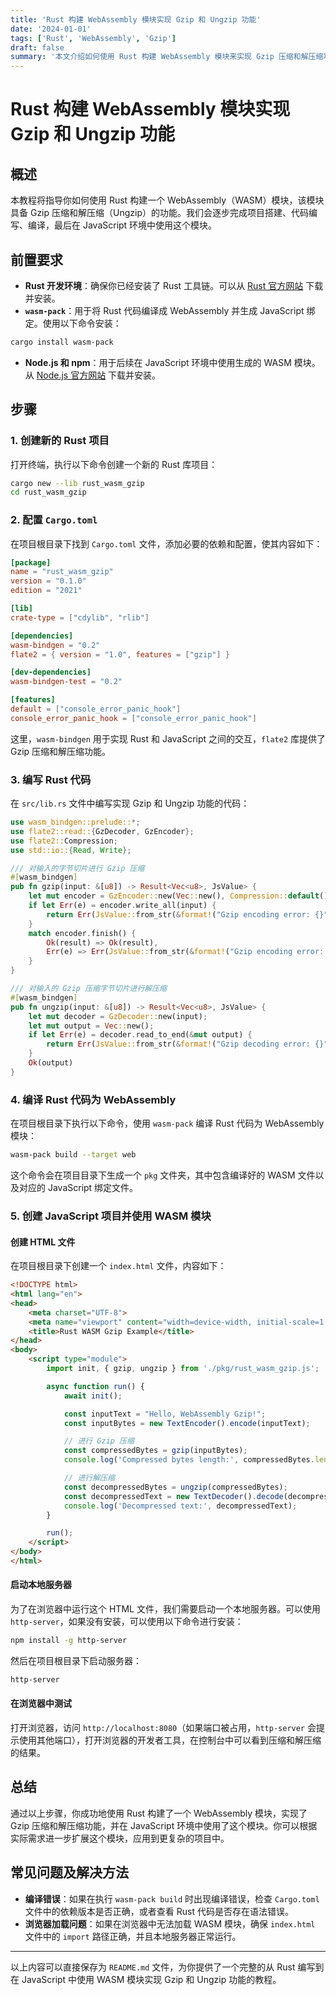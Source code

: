 ```yaml
---
title: 'Rust 构建 WebAssembly 模块实现 Gzip 和 Ungzip 功能'
date: '2024-01-01'
tags: ['Rust', 'WebAssembly', 'Gzip']
draft: false
summary: '本文介绍如何使用 Rust 构建 WebAssembly 模块来实现 Gzip 压缩和解压缩功能'
---
```


# Rust 构建 WebAssembly 模块实现 Gzip 和 Ungzip 功能

## 概述
本教程将指导你如何使用 Rust 构建一个 WebAssembly（WASM）模块，该模块具备 Gzip 压缩和解压缩（Ungzip）的功能。我们会逐步完成项目搭建、代码编写、编译，最后在 JavaScript 环境中使用这个模块。

## 前置要求
- **Rust 开发环境**：确保你已经安装了 Rust 工具链。可以从 [Rust 官方网站](https://www.rust-lang.org/tools/install) 下载并安装。
- **`wasm-pack`**：用于将 Rust 代码编译成 WebAssembly 并生成 JavaScript 绑定。使用以下命令安装：
```bash
cargo install wasm-pack
```
- **Node.js 和 npm**：用于后续在 JavaScript 环境中使用生成的 WASM 模块。从 [Node.js 官方网站](https://nodejs.org/) 下载并安装。

## 步骤

### 1. 创建新的 Rust 项目
打开终端，执行以下命令创建一个新的 Rust 库项目：
```bash
cargo new --lib rust_wasm_gzip
cd rust_wasm_gzip
```

### 2. 配置 `Cargo.toml`
在项目根目录下找到 `Cargo.toml` 文件，添加必要的依赖和配置，使其内容如下：
```toml
[package]
name = "rust_wasm_gzip"
version = "0.1.0"
edition = "2021"

[lib]
crate-type = ["cdylib", "rlib"]

[dependencies]
wasm-bindgen = "0.2"
flate2 = { version = "1.0", features = ["gzip"] }

[dev-dependencies]
wasm-bindgen-test = "0.2"

[features]
default = ["console_error_panic_hook"]
console_error_panic_hook = ["console_error_panic_hook"]
```
这里，`wasm-bindgen` 用于实现 Rust 和 JavaScript 之间的交互，`flate2` 库提供了 Gzip 压缩和解压缩功能。

### 3. 编写 Rust 代码
在 `src/lib.rs` 文件中编写实现 Gzip 和 Ungzip 功能的代码：
```rust
use wasm_bindgen::prelude::*;
use flate2::read::{GzDecoder, GzEncoder};
use flate2::Compression;
use std::io::{Read, Write};

/// 对输入的字节切片进行 Gzip 压缩
#[wasm_bindgen]
pub fn gzip(input: &[u8]) -> Result<Vec<u8>, JsValue> {
    let mut encoder = GzEncoder::new(Vec::new(), Compression::default());
    if let Err(e) = encoder.write_all(input) {
        return Err(JsValue::from_str(&format!("Gzip encoding error: {}", e)));
    }
    match encoder.finish() {
        Ok(result) => Ok(result),
        Err(e) => Err(JsValue::from_str(&format!("Gzip encoding error: {}", e))),
    }
}

/// 对输入的 Gzip 压缩字节切片进行解压缩
#[wasm_bindgen]
pub fn ungzip(input: &[u8]) -> Result<Vec<u8>, JsValue> {
    let mut decoder = GzDecoder::new(input);
    let mut output = Vec::new();
    if let Err(e) = decoder.read_to_end(&mut output) {
        return Err(JsValue::from_str(&format!("Gzip decoding error: {}", e)));
    }
    Ok(output)
}
```

### 4. 编译 Rust 代码为 WebAssembly
在项目根目录下执行以下命令，使用 `wasm-pack` 编译 Rust 代码为 WebAssembly 模块：
```bash
wasm-pack build --target web
```
这个命令会在项目目录下生成一个 `pkg` 文件夹，其中包含编译好的 WASM 文件以及对应的 JavaScript 绑定文件。

### 5. 创建 JavaScript 项目并使用 WASM 模块
#### 创建 HTML 文件
在项目根目录下创建一个 `index.html` 文件，内容如下：
```html
<!DOCTYPE html>
<html lang="en">
<head>
    <meta charset="UTF-8">
    <meta name="viewport" content="width=device-width, initial-scale=1.0">
    <title>Rust WASM Gzip Example</title>
</head>
<body>
    <script type="module">
        import init, { gzip, ungzip } from './pkg/rust_wasm_gzip.js';

        async function run() {
            await init();

            const inputText = "Hello, WebAssembly Gzip!";
            const inputBytes = new TextEncoder().encode(inputText);

            // 进行 Gzip 压缩
            const compressedBytes = gzip(inputBytes);
            console.log('Compressed bytes length:', compressedBytes.length);

            // 进行解压缩
            const decompressedBytes = ungzip(compressedBytes);
            const decompressedText = new TextDecoder().decode(decompressedBytes);
            console.log('Decompressed text:', decompressedText);
        }

        run();
    </script>
</body>
</html>
```

#### 启动本地服务器
为了在浏览器中运行这个 HTML 文件，我们需要启动一个本地服务器。可以使用 `http-server`，如果没有安装，可以使用以下命令进行安装：
```bash
npm install -g http-server
```
然后在项目根目录下启动服务器：
```bash
http-server
```

#### 在浏览器中测试
打开浏览器，访问 `http://localhost:8080`（如果端口被占用，`http-server` 会提示使用其他端口），打开浏览器的开发者工具，在控制台中可以看到压缩和解压缩的结果。

## 总结
通过以上步骤，你成功地使用 Rust 构建了一个 WebAssembly 模块，实现了 Gzip 压缩和解压缩功能，并在 JavaScript 环境中使用了这个模块。你可以根据实际需求进一步扩展这个模块，应用到更复杂的项目中。

## 常见问题及解决方法
- **编译错误**：如果在执行 `wasm-pack build` 时出现编译错误，检查 `Cargo.toml` 文件中的依赖版本是否正确，或者查看 Rust 代码是否存在语法错误。
- **浏览器加载问题**：如果在浏览器中无法加载 WASM 模块，确保 `index.html` 文件中的 `import` 路径正确，并且本地服务器正常运行。

---

以上内容可以直接保存为 `README.md` 文件，为你提供了一个完整的从 Rust 编写到在 JavaScript 中使用 WASM 模块实现 Gzip 和 Ungzip 功能的教程。 